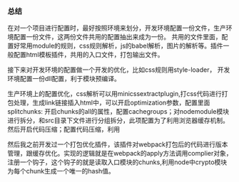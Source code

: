 ### 总结

在对一个项目进行配置时，最好按照环境来划分，开发环境配置一份文件，生产环境配置一份文件，这两份文件共用的配置抽出来成为一份。
共用的文件里面，配置好常用module的规则，css规则解析，js的babel解析，图片的解析等。插件一般配置html模板插件，共用的入口文件，打包输出文件。

接下来对开发环境的配置做一个开发的优化，比如css规则用style-loader，
开发环境配置一份dll配置，利于模块预编译。

生产环境上的配置优化，css解析可以用minicssextractplugin,打css代码进行打包处理，生成link链接插入html中，可以开启optimization参数，配置里面splitchunks: 开启chunks的all的属性，配置cachegroups；对nodemodule模块进行拆分，和src目录下文件进行分组拆分，此项配置为了利用浏览器缓存机制。然后开启代码压缩；配置代码压缩，利用

然后我之前开发过一个打包优化插件，该插件对webpack打包后的代码进行版本管理，跟缓存优化。实现的逻辑就是在webpack的apply方法调用complier对象，注册一个钩子，这个钩子的就是读取入口模块的chunks,利用node中crypto模块为每个chunk生成一个唯一的hash值。